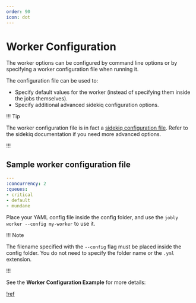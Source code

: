 ```yaml
---
order: 90
icon: dot
---
```


# Worker Configuration

The worker options can be configured by command line options or by specifying a worker configuration file when running it.

The configuration file can be used to:

* Specify default values for the worker \(instead of specifying them inside the jobs themselves\).
* Specify additional advanced sidekiq configuration options.

!!! Tip

The worker configuration file is in fact a [sidekiq configuration file](https://github.com/mperham/sidekiq/wiki/Advanced-Options). Refer to the sidekiq documentation if you need more advanced options.

!!!

## Sample worker configuration file

```yaml config/my-worker.yml
---
:concurrency: 2
:queues:
- critical
- default
- mundane
```


Place your YAML config file inside the config folder, and use the `jobly worker --config my-worker` to use it.

!!! Note

The filename specified with the `--config` flag must be placed inside the config folder. You do not need to specify the folder name or the `.yml` extension.

!!!

See the **Worker Configuration Example** for more details:

[!ref](/examples/worker-config.md)

